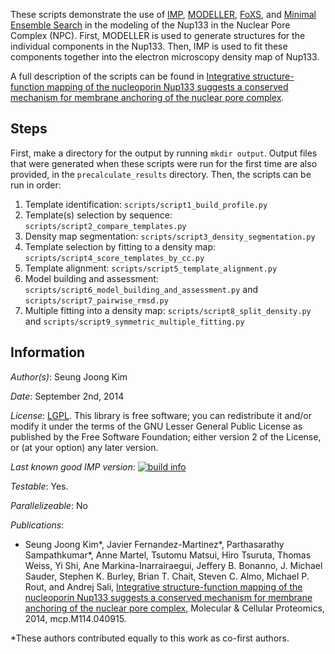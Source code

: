These scripts demonstrate the use of [IMP](http://salilab.org/imp),
[MODELLER](http://salilab.org/modeller),
[FoXS](http://salilab.org/foxs), and
[Minimal Ensemble Search](http://bl1231.als.lbl.gov/saxs_protocols/mes.php) in the modeling of the
Nup133 in the Nuclear Pore Complex (NPC). First, MODELLER is used to generate
structures for the individual components in the Nup133. Then, IMP
is used to fit these components together into the electron microscopy density
map of Nup133.

A full description of the scripts can be found in
[Integrative structure-function mapping of the nucleoporin Nup133 suggests a conserved mechanism for membrane anchoring of the nuclear pore complex](http://mcponline.org/content/early/2014/08/19/mcp.M114.040915).

## Steps

First, make a directory for the output by running `mkdir output`. Output
files that were generated when these scripts were run for the first time are
also provided, in the `precalculate_results` directory. Then, the scripts can
be run in order:

1. Template identification:
    `scripts/script1_build_profile.py`
2. Template(s) selection by sequence:
    `scripts/script2_compare_templates.py`
3. Density map segmentation:
    `scripts/script3_density_segmentation.py`
4. Template selection by fitting to a density map:
    `scripts/script4_score_templates_by_cc.py`
5. Template alignment:
    `scripts/script5_template_alignment.py`
6. Model building and assessment:
    `scripts/script6_model_building_and_assessment.py` and
    `scripts/script7_pairwise_rmsd.py`
7. Multiple fitting into a density map:
    `scripts/script8_split_density.py` and
    `scripts/script9_symmetric_multiple_fitting.py`

## Information

_Author(s)_: Seung Joong Kim

_Date_: September 2nd, 2014

_License_: [LGPL](http://www.gnu.org/licenses/old-licenses/lgpl-2.1.html).
This library is free software; you can redistribute it and/or
modify it under the terms of the GNU Lesser General Public
License as published by the Free Software Foundation; either
version 2 of the License, or (at your option) any later version.

_Last known good IMP version_: [![build info](https://salilab.org/imp/systems/?sysstat=11)](http://salilab.org/imp/systems/)

_Testable_: Yes.

_Parallelizeable_: No

_Publications_:
 - Seung Joong Kim*, Javier Fernandez-Martinez*, Parthasarathy Sampathkumar*, Anne Martel, Tsutomu Matsui, Hiro Tsuruta, Thomas Weiss, Yi Shi, Ane Markina-Inarrairaegui, Jeffery B. Bonanno, J. Michael Sauder, Stephen K. Burley, Brian T. Chait, Steven C. Almo, Michael P. Rout, and Andrej Sali, [Integrative structure-function mapping of the nucleoporin Nup133 suggests a conserved mechanism for membrane anchoring of the nuclear pore complex](http://mcponline.org/content/early/2014/08/19/mcp.M114.040915), Molecular & Cellular Proteomics, 2014, mcp.M114.040915.

 *These authors contributed equally to this work as co-first authors.
